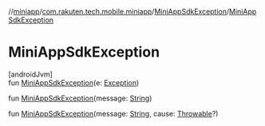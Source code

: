 //[miniapp](../../../index.md)/[com.rakuten.tech.mobile.miniapp](../index.md)/[MiniAppSdkException](index.md)/[MiniAppSdkException](-mini-app-sdk-exception.md)

# MiniAppSdkException

[androidJvm]\
fun [MiniAppSdkException](-mini-app-sdk-exception.md)(e: [Exception](https://kotlinlang.org/api/latest/jvm/stdlib/kotlin/-exception/index.html))

fun [MiniAppSdkException](-mini-app-sdk-exception.md)(message: [String](https://kotlinlang.org/api/latest/jvm/stdlib/kotlin/-string/index.html))

fun [MiniAppSdkException](-mini-app-sdk-exception.md)(message: [String](https://kotlinlang.org/api/latest/jvm/stdlib/kotlin/-string/index.html), cause: [Throwable](https://kotlinlang.org/api/latest/jvm/stdlib/kotlin/-throwable/index.html)?)
